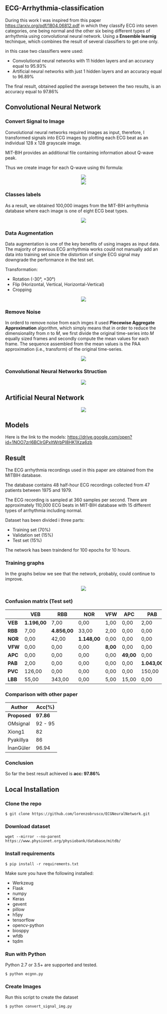 ## ECG-Arrhythmia-classification
During this work I was inspired from this paper https://arxiv.org/pdf/1804.06812.pdf in which they classify ECG into seven categories, one being normal and the other six being different types of arrhythmia using convolutional neural network.
Using a **Ensemble learnig**  techinque, which combines the result of several classifiers to get one only.

in this case two classifiers were used:

- Convolutional neural networks with 11 hidden layers and an accuracy equal to 95.93%
- Artificial neural networks with just 1 hidden layers and an accuracy equal to 96.89%

The final result, obtained applied the average between the two results, is an accuracy equal to 97.86%



## Convolutional Neural Network

### Convert Signal to Image

Convolutional neural networks required images as input, therefore, I transformed signals into ECG images by plotting each ECG beat as an individual 128 x 128 grayscale image.

MIT-BIH provides an additional file containing information about Q-wave peak.

Thus we create image for each Q-wave using thi formula:



<div style="text-align:center">
    <img src ="media/formula.png"/>
</div>





<div style="text-align:center">
    <img src ="media/signal_to_img.png"/>
</div>


### Classes labels

As a result, we obtained 100,000 images from the MIT-BIH arrhythmia
database where each image is one of eight ECG beat types.

<div style="text-align:center">
    <img src ="media/beats.png"/>
</div>



### Data Augmentation

Data augmentation is one of the key benefits of using images as input data.
The majority of previous ECG arrhythmia works could not manually add an data into training set since the distortion of single ECG signal may downgrade the performance in the test set.

Transformation:

- Rotation (-30°, +30°)
- Flip (Horizontal, Vertical, Horizontal-Vertical)
- Cropping



<div style="text-align:center">
    <img src ="media/augmentation.png"/>
</div>


### Remove Noise

In orderd to remove noise from each imges it used **Piecewise Aggregate Approximation** algorithm, which simply means that in order to reduce the dimensionality from *n* to *M*, we first divide the original time-series into *M* equally sized frames and secondly compute the mean values for each frame. The sequence assembled from the mean values is the PAA approximation (i.e., transform) of the original time-series.



<div style="text-align:center">
    <img src ="media/remove_noise.jpg"/>
</div>






### Convolutional Neural Networks Struction

<div style="text-align:center">
    <img src ="media/layers.png"/>
</div>


## Artificial Neural Network



<div style="text-align:center">
    <img src ="media/ann.png"/>
</div>

## Models

Here is the link to the models: https://drive.google.com/open?id=1NOO7zrl6BClrGPxItWrbPI8HK1Xza6zb



## Result

The ECG arrhythmia recordings used in this paper are obtained from the MITBIH database. 

The database contains 48 half-hour ECG recordings collected from 47 patients between 1975 and 1979. 

The ECG recording is sampled at 360 samples per second. There are approximately 110,000 ECG beats in MIT-BIH database with 15 different types of arrhythmia including normal.

Dataset has been divided i three parts:

- Training set (70%)
- Validation set (15%)
-  Test set (15%)

The network has been traindend for 100 epochs for 10 hours.

### Training graphs

In the graphs below we see that the network, probably, could continue to improve.

<div style="text-align:center">
    <img src ="media/result-train.png"/>
</div>



### Confusion matrix (Test set)

|         | VEB          | RBB          | NOR          | VFW      | APC       | PAB          | PVC           | LBB           |
| ------- | ------------ | ------------ | ------------ | -------- | --------- | ------------ | ------------- | ------------- |
| **VEB** | **1.196,00** | 7,00         | 0,00         | 1,00     | 0,00      | 2,00         | 33,00         | 10,00         |
| **RBB** | 7,00         | **4.856,00** | 33,00        | 2,00     | 0,00      | 0,00         | 0,00          | 81,00         |
| **NOR** | 0,00         | 42,00        | **1.148,00** | 0,00     | 0,00      | 0,00         | 0,00          | 0,00          |
| **VFW** | 0,00         | 0,00         | 0,00         | **8,00** | 0,00      | 0,00         | 0,00          | 0,00          |
| **APC** | 0,00         | 0,00         | 0,00         | 0,00     | **49,00** | 0,00         | 0,00          | 5,00          |
| **PAB** | 2,00         | 0,00         | 0,00         | 0,00     | 0,00      | **1.043,00** | 45,00         | 0,00          |
| **PVC** | 126,00       | 0,00         | 0,00         | 0,00     | 0,00      | 150,00       | **11.024,00** | 0,00          |
| **LBB** | 55,00        | 343,00       | 0,00         | 5,00     | 15,00     | 0,00         | 0,00          | **11.024,00** |





### Comparison with other paper

| Author       | Acc(%)    |
| ------------ | --------- |
| **Proposed** | **97.86** |
| OMsignal     | 92 - 95   |
| Xiong1       | 82        |
| Pyakillya    | 86        |
| İnanGüler    | 96.94     |



### Conclusion 

So far the best result achieved is **acc: 97.86%**



## Local Installation

### Clone the repo
```shell
$ git clone https://github.com/lorenzobrusco/ECGNeuralNetwork.git
```




### Download dataset

```shell
wget --mirror --no-parent https://www.physionet.org/physiobank/database/mitdb/
```



### Install requirements

```shell
$ pip install -r requirements.txt
```

Make sure you have the following installed:
- Werkzeug
- Flask
- numpy
- Keras
- gevent
- pillow
- h5py
- tensorflow
- opencv-python
- biosppy
- wfdb
- tqdm




### Run with Python

Python 2.7 or 3.5+ are supported and tested.

```shell
$ python ecgnn.py
```



### Create Images

Run this script to create the dataset
```shell
$ python convert_signal_img.py
```
